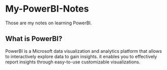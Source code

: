 # My-PowerBI-Notes
  Those are my notes on learning PowerBI.

## What is PowerBI?
  PowerBI is a Microsoft data visualization and analytics platform that allows to interactively explore data to gain insights.
  it enables you to effectively report insights through easy-to-use customizable visualizations.